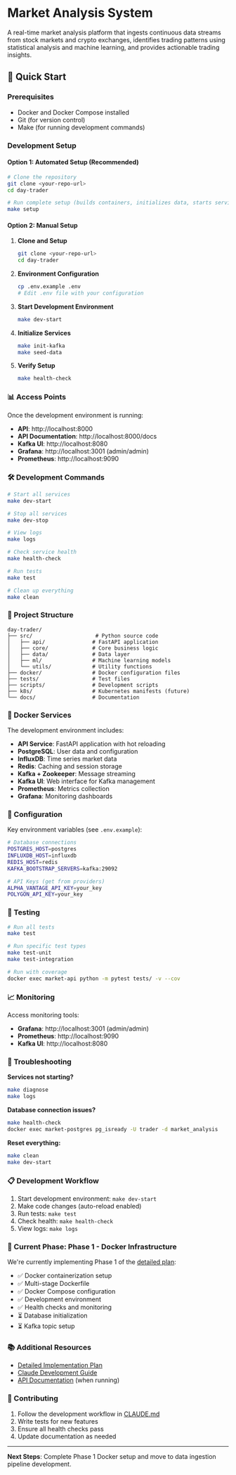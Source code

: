 # Market Analysis System

A real-time market analysis platform that ingests continuous data streams from stock markets and crypto exchanges, identifies trading patterns using statistical analysis and machine learning, and provides actionable trading insights.

## 🚀 Quick Start

### Prerequisites
- Docker and Docker Compose installed
- Git (for version control)
- Make (for running development commands)

### Development Setup

#### Option 1: Automated Setup (Recommended)
```bash
# Clone the repository
git clone <your-repo-url>
cd day-trader

# Run complete setup (builds containers, initializes data, starts services)
make setup
```

#### Option 2: Manual Setup
1. **Clone and Setup**
   ```bash
   git clone <your-repo-url>
   cd day-trader
   ```

2. **Environment Configuration**
   ```bash
   cp .env.example .env
   # Edit .env file with your configuration
   ```

3. **Start Development Environment**
   ```bash
   make dev-start
   ```

4. **Initialize Services**
   ```bash
   make init-kafka
   make seed-data
   ```

5. **Verify Setup**
   ```bash
   make health-check
   ```

### 📊 Access Points

Once the development environment is running:

- **API**: http://localhost:8000
- **API Documentation**: http://localhost:8000/docs
- **Kafka UI**: http://localhost:8080
- **Grafana**: http://localhost:3001 (admin/admin)
- **Prometheus**: http://localhost:9090

### 🛠️ Development Commands

```bash
# Start all services
make dev-start

# Stop all services
make dev-stop

# View logs
make logs

# Check service health
make health-check

# Run tests
make test

# Clean up everything
make clean
```

### 📁 Project Structure

```
day-trader/
├── src/                    # Python source code
│   ├── api/               # FastAPI application
│   ├── core/              # Core business logic
│   ├── data/              # Data layer
│   ├── ml/                # Machine learning models
│   └── utils/             # Utility functions
├── docker/                # Docker configuration files
├── tests/                 # Test files
├── scripts/               # Development scripts
├── k8s/                   # Kubernetes manifests (future)
└── docs/                  # Documentation
```

### 🐳 Docker Services

The development environment includes:

- **API Service**: FastAPI application with hot reloading
- **PostgreSQL**: User data and configuration
- **InfluxDB**: Time series market data
- **Redis**: Caching and session storage
- **Kafka + Zookeeper**: Message streaming
- **Kafka UI**: Web interface for Kafka management
- **Prometheus**: Metrics collection
- **Grafana**: Monitoring dashboards

### 🔧 Configuration

Key environment variables (see `.env.example`):

```bash
# Database connections
POSTGRES_HOST=postgres
INFLUXDB_HOST=influxdb
REDIS_HOST=redis
KAFKA_BOOTSTRAP_SERVERS=kafka:29092

# API Keys (get from providers)
ALPHA_VANTAGE_API_KEY=your_key
POLYGON_API_KEY=your_key
```

### 🧪 Testing

```bash
# Run all tests
make test

# Run specific test types
make test-unit
make test-integration

# Run with coverage
docker exec market-api python -m pytest tests/ -v --cov
```

### 📈 Monitoring

Access monitoring tools:

- **Grafana**: http://localhost:3001 (admin/admin)
- **Prometheus**: http://localhost:9090
- **Kafka UI**: http://localhost:8080

### 🐛 Troubleshooting

**Services not starting?**
```bash
make diagnose
make logs
```

**Database connection issues?**
```bash
make health-check
docker exec market-postgres pg_isready -U trader -d market_analysis
```

**Reset everything:**
```bash
make clean
make dev-start
```

### 📋 Development Workflow

1. Start development environment: `make dev-start`
2. Make code changes (auto-reload enabled)
3. Run tests: `make test`
4. Check health: `make health-check`
5. View logs: `make logs`

### 🎯 Current Phase: Phase 1 - Docker Infrastructure

We're currently implementing Phase 1 of the [detailed plan](PLAN.md):

- ✅ Docker containerization setup
- ✅ Multi-stage Dockerfile
- ✅ Docker Compose configuration
- ✅ Development environment
- ✅ Health checks and monitoring
- ⏳ Database initialization
- ⏳ Kafka topic setup

### 📚 Additional Resources

- [Detailed Implementation Plan](PLAN.md)
- [Claude Development Guide](CLAUDE.md)
- [API Documentation](http://localhost:8000/docs) (when running)

### 🤝 Contributing

1. Follow the development workflow in [CLAUDE.md](CLAUDE.md)
2. Write tests for new features
3. Ensure all health checks pass
4. Update documentation as needed

---

**Next Steps**: Complete Phase 1 Docker setup and move to data ingestion pipeline development.